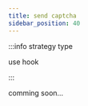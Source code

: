 ```yaml
---
title: send captcha
sidebar_position: 40
---
```


:::info strategy type

use hook

:::

comming soon...
